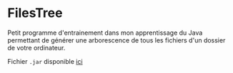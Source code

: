 # FilesTree
Petit programme d'entrainement dans mon apprentissage du Java permettant de générer une arborescence de tous les fichiers d'un dossier de votre ordinateur.

Fichier `.jar` disponible [ici]()
